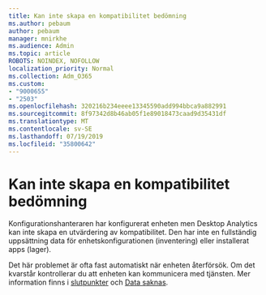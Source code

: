 ```yaml
---
title: Kan inte skapa en kompatibilitet bedömning
ms.author: pebaum
author: pebaum
manager: mnirkhe
ms.audience: Admin
ms.topic: article
ROBOTS: NOINDEX, NOFOLLOW
localization_priority: Normal
ms.collection: Adm_O365
ms.custom:
- "9000655"
- "2503"
ms.openlocfilehash: 320216b234eeee13345590add994bbca9a882991
ms.sourcegitcommit: 8f97342d8b46ab05f1e89018473caad9d35431df
ms.translationtype: MT
ms.contentlocale: sv-SE
ms.lasthandoff: 07/19/2019
ms.locfileid: "35800642"
---
```

# <a name="cant-create-a-compatibility-assessment"></a>Kan inte skapa en kompatibilitet bedömning

Konfigurationshanteraren har konfigurerat enheten men Desktop Analytics kan inte skapa en utvärdering av kompatibilitet. Den har inte en fullständig uppsättning data för enhetskonfigurationen (inventering) eller installerat apps (lager).

Det här problemet är ofta fast automatiskt när enheten återförsök. Om det kvarstår kontrollerar du att enheten kan kommunicera med tjänsten. Mer information finns i [slutpunkter](https://docs.microsoft.com/sccm/desktop-analytics/enable-data-sharing#endpoints) och [Data saknas](https://docs.microsoft.com/sccm/desktop-analytics/monitor-connection-health#missing-data).
